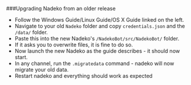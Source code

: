 ###Upgrading Nadeko from an older release

- Follow the Windows Guide/Linux Guide/OS X Guide linked on the left.
- Navigate to your old `Nadeko` folder and copy `credentials.json` and the `/data/` folder.
- Paste this into the new Nadeko's `/NadekoBot/src/NadekoBot/` folder.
- If it asks you to overwrite files, it is fine to do so.
- Now launch the new Nadeko as the guide describes - it should now start.
- In any channel, run the `.migratedata` command - nadeko will now migrate your old data.
- Restart nadeko and everything should work as expected
